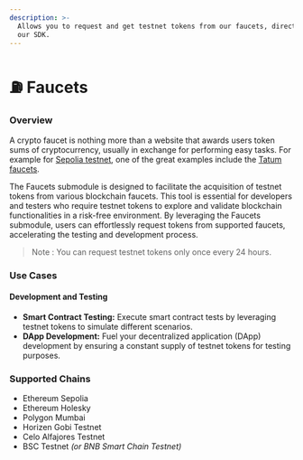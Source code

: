 ```yaml
---
description: >-
  Allows you to request and get testnet tokens from our faucets, directly from
  our SDK.
---
```


# ⛽ Faucets

### Overview

A crypto faucet is nothing more than a website that awards users token sums of cryptocurrency, usually in exchange for performing easy tasks. For example for [Sepolia testnet](https://sepolia.etherscan.io/), one of the great examples include the [Tatum faucets](https://faucets.tatum.io/).

The Faucets submodule is designed to facilitate the acquisition of testnet tokens from various blockchain faucets. This tool is essential for developers and testers who require testnet tokens to explore and validate blockchain functionalities in a risk-free environment. By leveraging the Faucets submodule, users can effortlessly request tokens from supported faucets, accelerating the testing and development process.

> Note : You can request testnet tokens only once every 24 hours.

### Use Cases

#### Development and Testing

* **Smart Contract Testing:** Execute smart contract tests by leveraging testnet tokens to simulate different scenarios.
* **DApp Development:** Fuel your decentralized application (DApp) development by ensuring a constant supply of testnet tokens for testing purposes.

### Supported Chains

* Ethereum Sepolia
* Ethereum Holesky
* Polygon Mumbai
* Horizen Gobi Testnet
* Celo Alfajores Testnet
* BSC Testnet _(or BNB Smart Chain Testnet)_
